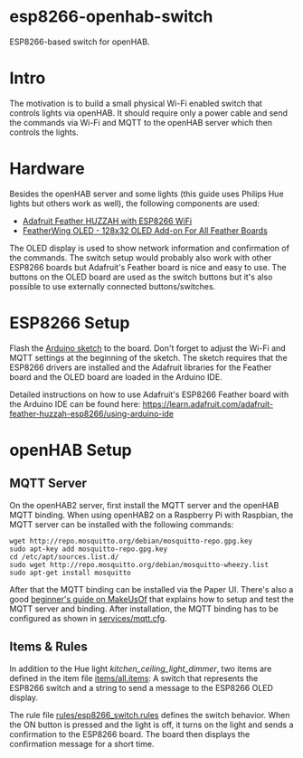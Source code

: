 # esp8266-openhab-switch
ESP8266-based switch for openHAB.

# Intro

The motivation is to build a small physical Wi-Fi enabled switch that controls lights via openHAB. It should require only a power cable and send the commands via Wi-Fi and MQTT to the openHAB server which then controls the lights.

# Hardware

Besides the openHAB server and some lights (this guide uses Philips Hue lights but others work as well), the following components are used:
* [Adafruit Feather HUZZAH with ESP8266 WiFi](https://www.adafruit.com/products/2821)
* [FeatherWing OLED - 128x32 OLED Add-on For All Feather Boards](https://www.adafruit.com/products/2900)

The OLED display is used to show network information and confirmation of the commands. The switch setup would probably also work with other ESP8266 boards but Adafruit's Feather board is nice and easy to use. The buttons on the OLED board are used as the switch buttons but it's also possible to use externally connected buttons/switches.

# ESP8266 Setup

Flash the [Arduino sketch](arduino/esp8266_openhab_switch_w_oled.ino) to the board. Don't forget to adjust the Wi-Fi and MQTT settings at the beginning of the sketch. The sketch requires that the ESP8266 drivers are installed and the Adafruit libraries for the Feather board and the OLED board are loaded in the Arduino IDE.

Detailed instructions on how to use Adafruit's ESP8266 Feather board with the Arduino IDE can be found here: https://learn.adafruit.com/adafruit-feather-huzzah-esp8266/using-arduino-ide

# openHAB Setup

## MQTT Server

On the openHAB2 server, first install the MQTT server and the openHAB MQTT binding. When using openHAB2 on a Raspberry Pi with Raspbian, the MQTT server can be installed with the following commands:

```
wget http://repo.mosquitto.org/debian/mosquitto-repo.gpg.key
sudo apt-key add mosquitto-repo.gpg.key
cd /etc/apt/sources.list.d/
sudo wget http://repo.mosquitto.org/debian/mosquitto-wheezy.list
sudo apt-get install mosquitto
```

After that the MQTT binding can be installed via the Paper UI. There's also a good [beginner's guide on MakeUsOf](http://www.makeuseof.com/tag/openhab-beginners-guide-part-2-zwave-mqtt-rules-charting/) that explains how to setup and test the MQTT server and binding. After installation, the MQTT binding has to be configured as shown in [services/mqtt.cfg](openhab2/services/mqtt.cfg).

## Items & Rules

In addition to the Hue light *kitchen_ceiling_light_dimmer*, two items are defined in the item file [items/all.items](openhab2/items/all.items): A switch that represents the ESP8266 switch and a string to send a message to the ESP8266 OLED display.

The rule file [rules/esp8266_switch.rules](openhab2/rules/esp8266_switch.rules) defines the switch behavior. When the ON button is pressed and the light is off, it turns on the light and sends a confirmation to the ESP8266 board. The board then displays the confirmation message for a short time.
